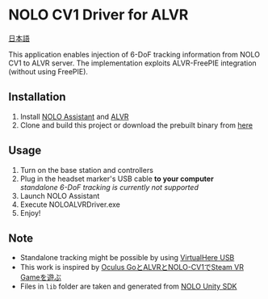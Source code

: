 # NOLO CV1 Driver for ALVR

[日本語](README-ja.md)

This application enables injection of 6-DoF tracking information from NOLO CV1 to ALVR server.
The implementation exploits ALVR-FreePIE integration (without using FreePIE).

## Installation

1. Install [NOLO Assistant](http://download.nolovr.com/download/noloassistant.html) and [ALVR](https://github.com/polygraphene/ALVR)
1. Clone and build this project or download the prebuilt binary from [here](https://github.com/tokoro10g/NOLOALVRDriver/releases)

## Usage

1. Turn on the base station and controllers
1. Plug in the headset marker's USB cable **to your computer**  
   *standalone 6-DoF tracking is currently not supported*
1. Launch NOLO Assistant
1. Execute NOLOALVRDriver.exe
1. Enjoy!

## Note

* Standalone tracking might be possible by using [VirtualHere USB](https://www.virtualhere.com/home)
* This work is inspired by [Oculus GoとALVRとNOLO-CV1でSteam VR Gameを遊ぶ](https://qiita.com/ahinore@github/items/a4a8e675eb89b41921a0)
* Files in `lib` folder are taken and generated from [NOLO Unity SDK](https://github.com/NOLOVR/NOLO-Unity-SDK)
